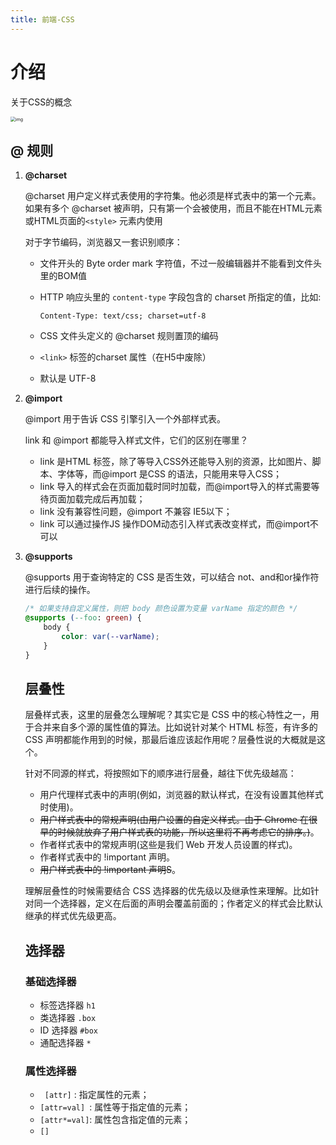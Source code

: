 ```yaml
---
title: 前端-CSS
---
```


# 介绍

关于CSS的概念

<img src="https://pic.tinsfox.com/uPic/dc35c91eb2d64ca1aa829d2f070a2d6f~tplv-k3u1fbpfcp-zoom-1.image" alt="img" style="zoom:50%;" />

## @ 规则

1. **@charset**

   @charset 用户定义样式表使用的字符集。他必须是样式表中的第一个元素。如果有多个 @charset 被声明，只有第一个会被使用，而且不能在HTML元素或HTML页面的`<style>` 元素内使用

   对于字节编码，浏览器又一套识别顺序：

   - 文件开头的 Byte order mark 字符值，不过一般编辑器并不能看到文件头里的BOM值

   - HTTP 响应头里的 `content-type` 字段包含的 charset 所指定的值，比如:

     ```
     Content-Type: text/css; charset=utf-8
     ```

   - CSS 文件头定义的 @charset 规则置顶的编码

   - `<link>` 标签的charset 属性（在H5中废除）

   - 默认是 UTF-8

2. **@import**

   @import 用于告诉 CSS 引擎引入一个外部样式表。

   link 和 @import 都能导入样式文件，它们的区别在哪里？

   - link 是HTML 标签，除了等导入CSS外还能导入别的资源，比如图片、脚本、字体等，而@import 是CSS 的语法，只能用来导入CSS；
   - link 导入的样式会在页面加载时同时加载，而@import导入的样式需要等待页面加载完成后再加载；
   - link 没有兼容性问题，@import 不兼容 IE5以下；
   - link 可以通过操作JS 操作DOM动态引入样式表改变样式，而@import不可以

3. **@supports**

   @supports 用于查询特定的 CSS 是否生效，可以结合 not、and和or操作符进行后续的操作。

   ```css
   /* 如果支持自定义属性，则把 body 颜色设置为变量 varName 指定的颜色 */
   @supports (--foo: green) {
       body {
           color: var(--varName);
       }
   }
   ```

   ## 层叠性

   层叠样式表，这里的层叠怎么理解呢？其实它是 CSS 中的核心特性之一，用于合并来自多个源的属性值的算法。比如说针对某个 HTML 标签，有许多的 CSS 声明都能作用到的时候，那最后谁应该起作用呢？层叠性说的大概就是这个。

   针对不同源的样式，将按照如下的顺序进行层叠，越往下优先级越高：

   - 用户代理样式表中的声明(例如，浏览器的默认样式，在没有设置其他样式时使用)。
   - ~~用户样式表中的常规声明(由用户设置的自定义样式。由于 Chrome 在很早的时候就放弃了用户样式表的功能，所以这里将不再考虑它的排序。)~~。
   - 作者样式表中的常规声明(这些是我们 Web 开发人员设置的样式)。
   - 作者样式表中的 !important 声明。
   - ~~用户样式表中的 !important 声明S~~。

   理解层叠性的时候需要结合 CSS 选择器的优先级以及继承性来理解。比如针对同一个选择器，定义在后面的声明会覆盖前面的；作者定义的样式会比默认继承的样式优先级更高。

   ## 选择器

   ### 基础选择器

   - 标签选择器 `h1`
   - 类选择器 `.box`
   - ID 选择器 `#box`
   - 通配选择器 `*`

   ### 属性选择器

   - ` [attr]` : 指定属性的元素；
   - `[attr=val] `: 属性等于指定值的元素；
   - `[attr*=val]`: 属性包含指定值的元素；
   - `[]`

   